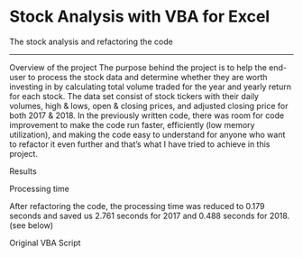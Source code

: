 # Stock Analysis with VBA for Excel

The stock analysis and refactoring the code

---
Overview of the project	
The purpose behind the project is to help the end-user to process the stock data and determine whether they are worth investing in by calculating total volume traded for the year and yearly return for each stock.
The data set consist of stock tickers with their daily volumes, high & lows, open & closing prices, and adjusted closing price for both 2017 & 2018.
In the previously written code, there was room for code improvement to make the code run faster, efficiently (low memory utilization), and making the code easy to understand for anyone who want to refactor it even further and that’s what I have tried to achieve in this project.

Results


Processing time 

After refactoring the code, the processing time was reduced to 0.179 seconds and saved us 2.761 seconds for 2017 and 0.488 seconds for 2018. (see below)

Original VBA Script

